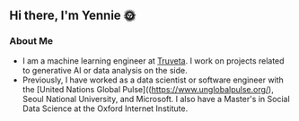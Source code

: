 ## Hi there, I'm Yennie 🌞

### About Me
* I am a machine learning engineer at [Truveta](https://www.truveta.com/). I work on projects related to generative AI or data analysis on the side. 
* Previously, I have worked as a data scientist or software engineer with the [United Nations Global Pulse]((https://www.unglobalpulse.org/), Seoul National University, and Microsoft. I also have a Master's in Social Data Science at the Oxford Internet Institute.



<!--
**yenniejun/yenniejun** is a ✨ _special_ ✨ repository because its `README.md` (this file) appears on your GitHub profile.

[![Top Langs](https://github-readme-stats.vercel.app/api/top-langs/?username=yenniejun&layout=compact)](https://github.com/yenniejun/github-readme-stats)

[![Yennie's Github Stats](https://github-readme-stats.vercel.app/api?username=yenniejun)](https://github.com/yenniejun/github-readme-stats)


Here are some ideas to get you started:

- 🔭 I’m currently working on ...
- 🌱 I’m currently learning ...
- 👯 I’m looking to collaborate on ...
- 🤔 I’m looking for help with ...
- 💬 Ask me about ...
- 📫 How to reach me: ...
- 😄 Pronouns: ...
- ⚡ Fun fact: ...
-->
